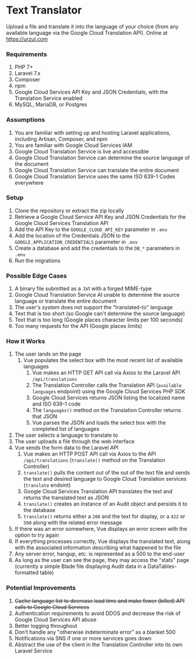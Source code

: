 # Text Translator

Upload a file and translate it into the language of your choice (from any available language via the Google Cloud Translation API). Online at https://urzul.com

### Requirements
1. PHP 7+
1. Laravel 7.x
1. Composer
1. npm 
1. Google Cloud Services API Key and JSON Credentials, with the Translation Service enabled
1. MySQL, MariaDB, or Postgres

### Assumptions 
1. You are familiar with setting up and hosting Laravel applications, including Artisan, Composer, and npm
1. You are familiar with Google Cloud Services IAM 
1. Google Cloud Translation Service is live and accessible
1. Google Cloud Translation Service can determine the source language of the document
1. Google Cloud Translation Service can translate the entire document
1. Google Cloud Translation Service uses the same ISO 639-1 Codes everywhere

### Setup
1. Clone the repository or extract the zip locally 
1. Retrieve a Google Cloud Service API Key and JSON Credentials for the Google Cloud Services Translation API
1. Add the API Key to the `GOOGLE_CLOUD_API_KEY` parameter in `.env`
1. Add the location of the Credentials JSON to the `GOOGLE_APPLICATION_CREDENTIALS` parameter in `.env`
1. Create a database and add the credentials to the `DB_*` parameters in `.env`
1. Run the migrations

### Possible Edge Cases
1. A binary file submitted as a .txt with a forged MIME-type
1. Google Cloud Translation Service AI unable to determine the source language or translate the entire document
1. The user's system does not support the "translated-to" language
1. Text that is too short (so Google can't determine the source language)
1. Text that is too long (Google places character limits per 100 seconds)
1. Too many requests for the API (Google places limits)

### How it Works
1. The user lands on the page
    1. Vue populates the select box with the most recent list of available languages
        1. Vue makes an HTTP GET API call via Axios to the Laravel API `/api/translations`
        1. The Translation Controller calls the Translation API (`available languages` endpoint) using the Google Cloud Services PHP SDK
        1. Google Cloud Services returns JSON listing the localized name and ISO 639-1 code
        1. The `languages()` method on the Translation Controller returns that JSON
        1. Vue parses the JSON and loads the select box with the completed list of languages
1. The user selects a language to translate to
1. The user uploads a file through the web interface 
1. Vue sends the form data to the Laravel API
    1. Vue makes an HTTP POST API call via Axios to the API `/api/translations` (`translate()` method on the Translation Controller)
    1. `translate()` pulls the content out of the out of the text file and sends the text and desired language to Google Cloud Translation services (`translate` endoint)
    1. Google Cloud Services Translation API translates the text and returns the translated text as JSON
    1. `translate()` creates an instance of an Audit object and persists it to the database
    1. `translate()` returns either a `200` and the text for display, or a `422` or `500` along with the related error message
1. If there was an error somewhere, Vue displays an error screen with the option to try again
1. If everything processes correctly, Vue displays the translated text, along with the associated information describing what happened to the file 
1. Any server error, hangup, etc. is represented as a 500 to the end-user
1. As long as the user can see the page, they may access the "stats" page (currently a simple Blade file displaying Audit data in a DataTables-formatted table)

### Potential Improvements
1. ~~Cache language list to decrease load time and make fewer (billed) API calls to Google Cloud Services~~
1. Authentication requirements to avoid DDOS and decrease the risk of Google Cloud Services API abuse
1. Better logging throughout
1. Don't handle any "otherwise indeterminate error" as a blanket 500
1. Notifications via SNS if one or more services goes down
1. Abstract the use of the client in the Translation Controller into its own Laravel Service
